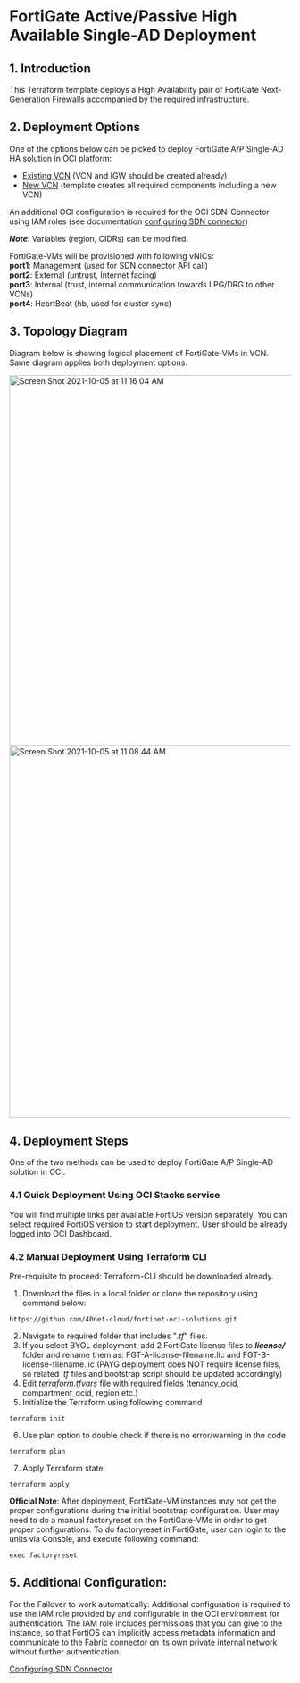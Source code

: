 # FortiGate Active/Passive High Available Single-AD Deployment

## 1. Introduction
This Terraform template deploys a High Availability pair of FortiGate Next-Generation Firewalls accompanied by the required infrastructure.

## 2. Deployment Options

One of the options below can be picked to deploy FortiGate A/P Single-AD HA solution in OCI platform:
- [Existing VCN](https://github.com/40net-cloud/fortinet-oci-solutions/tree/main/FortiGate/Active-Passive/Single-AD/Existing-VCN) (VCN and IGW should be created already)
- [New VCN](https://github.com/40net-cloud/fortinet-oci-solutions/tree/main/FortiGate/Active-Passive/Single-AD/New-VCN) (template creates all required components including a new VCN)

An additional OCI configuration is required for the OCI SDN-Connector using IAM roles (see documentation [configuring SDN connector](https://docs.fortinet.com/document/fortigate-public-cloud/7.2.0/oci-administration-guide/442167/sdn-connector-integration-with-oci))</br>

**_Note_**: Variables (region, CIDRs) can be modified.

FortiGate-VMs will be provisioned with following vNICs:</br>
**port1**: Management (used for SDN connector API call)</br>
**port2**: External (untrust, Internet facing)</br>
**port3**: Internal (trust, internal communication towards LPG/DRG to other VCNs)</br>
**port4**: HeartBeat (hb, used for cluster sync)</br>

## 3. Topology Diagram

Diagram below is showing logical placement of FortiGate-VMs in VCN. Same diagram applies both deployment options. 

<img width="664" alt="Screen Shot 2021-10-05 at 11 16 04 AM" src="https://user-images.githubusercontent.com/64405031/135977322-443625dc-d516-4a06-a431-6cc7ab66948e.png">

<img width="667" alt="Screen Shot 2021-10-05 at 11 08 44 AM" src="https://user-images.githubusercontent.com/64405031/135976457-eebab16f-42c7-4029-bc12-00ec59951f52.png">

## 4. Deployment Steps

One of the two methods can be used to deploy FortiGate A/P Single-AD solution in OCI.

### 4.1 Quick Deployment Using OCI Stacks service

You will find multiple links per available FortiOS version separately. You can select required FortiOS version to start deployment. User should be already logged into OCI Dashboard.

### 4.2 Manual Deployment Using Terraform CLI

Pre-requisite to proceed: Terraform-CLI should be downloaded already. 

1. Download the files in a local folder or clone the repository using command below:</br>
```
https://github.com/40net-cloud/fortinet-oci-solutions.git
```
2. Navigate to required folder that includes "_.tf_" files.
3. If you select BYOL deployment, add 2 FortiGate license files to **_license/_** folder and rename them as: FGT-A-license-filename.lic and FGT-B-license-filename.lic (PAYG deployment does NOT require license files, so related _.tf_ files and bootstrap script should be updated accordingly)
4. Edit _terraform.tfvars_ file with required fields (tenancy_ocid, compartment_ocid, region etc.)
5. Initialize the Terraform using following command
```
terraform init
```
6. Use plan option to double check if there is no error/warning in the code.
```
terraform plan
```
7. Apply Terraform state.
```
terraform apply
```

**Official Note**: After deployment, FortiGate-VM instances may not get the proper configurations during the initial bootstrap configuration. User may need to do a manual factoryreset on the FortiGate-VMs in order to get proper configurations. To do factoryreset in FortiGate, user can login to the units via Console, and execute following command:

```
exec factoryreset
```

## 5. Additional Configuration:
For the Failover to work automatically: Additional configuration is required to use the IAM role provided by and configurable in the OCI environment for authentication. The IAM role includes permissions that you can give to the instance, so that FortiOS can implicitly access metadata information and communicate to the Fabric connector on its own private internal network without further authentication.

[Configuring SDN Connector](https://docs.fortinet.com/vm/oci/fortigate/6.4/oci-cookbook/6.4.0/562317/configuring-an-oci-fabric-connector-using-iam-roles)
